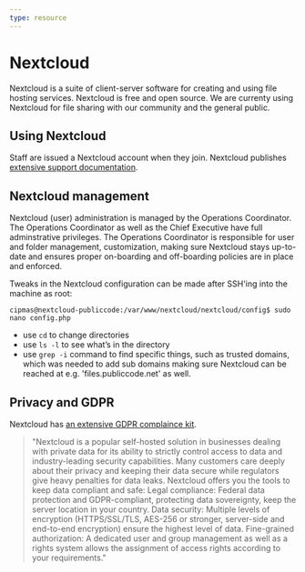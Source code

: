 ```yaml
---
type: resource
---
```


# Nextcloud

Nextcloud is a suite of client-server software for creating and using file hosting services. Nextcloud is free and open source. We are currenty using Nextcloud for file sharing with our community and the general public.

## Using Nextcloud

Staff are issued a Nextcloud account when they join. Nextcloud publishes [extensive support documentation](https://docs.nextcloud.com/).

## Nextcloud management

Nextcloud (user) administration is managed by the Operations Coordinator. The Operations Coordinator as well as the Chief Executive have full adminstrative privileges. The Operations Coordinator is responsible for user and folder management, customization, making sure Nextcloud stays up-to-date and ensures proper on-boarding and off-boarding policies are in place and enforced.

Tweaks in the Nextcloud configuration can be made after SSH'ing into the machine as root:

`cipmas@nextcloud-publiccode:/var/www/nextcloud/nextcloud/config$ sudo nano config.php`

* use `cd` to change directories
* use `ls -l` to see what’s in the directory
* use `grep -i` command to find specific things, such as trusted domains, which was needed to add sub domains making sure Nextcloud can be reached at e.g. 'files.publiccode.net' as well.

## Privacy and GDPR

Nextcloud has [an extensive GDPR complaince kit](https://nextcloud.com/gdpr/).

> "Nextcloud is a popular self-hosted solution in businesses dealing with private data for its ability to strictly control access to data and industry-leading security capabilities. Many customers care deeply about their privacy and keeping their data secure while regulators give heavy penalties for data leaks. Nextcloud offers you the tools to keep data compliant and safe: Legal compliance: Federal data protection and GDPR-compliant, protecting data sovereignty, keep the server location in your country. Data security: Multiple levels of encryption (HTTPS/SSL/TLS, AES-256 or stronger, server-side and end-to-end encryption) ensure the highest level of data. Fine-grained authorization: A dedicated user and group management as well as a rights system allows the assignment of access rights according to your requirements."
